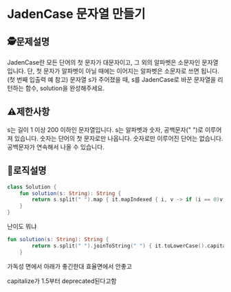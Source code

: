 JadenCase 문자열 만들기
=
## 🕵️문제설명
JadenCase란 모든 단어의 첫 문자가 대문자이고, 그 외의 알파벳은 소문자인 문자열입니다. 단, 첫 문자가 알파벳이 아닐 때에는 이어지는 알파벳은 소문자로 쓰면 됩니다. (첫 번째 입출력 예 참고)
문자열 s가 주어졌을 때, s를 JadenCase로 바꾼 문자열을 리턴하는 함수, solution을 완성해주세요.
## ⚠️제한사항

s는 길이 1 이상 200 이하인 문자열입니다.
s는 알파벳과 숫자, 공백문자(" ")로 이루어져 있습니다.
숫자는 단어의 첫 문자로만 나옵니다.
숫자로만 이루어진 단어는 없습니다.
공백문자가 연속해서 나올 수 있습니다.


## 🔎로직설명
```kotlin
class Solution {
    fun solution(s: String): String {
        return s.split(" ").map { it.mapIndexed { i, v -> if (i == 0)v.uppercase() else v.lowercase() }.joinToString("") }.joinToString(" ")
    }
}
```
난이도 뭐냐

```kotlin
fun solution(s: String): String {
        return s.split(" ").joinToString(" ") { it.toLowerCase().capitalize() }
    }
```
가독성 면에서 아래가 좋긴한대 효율면에서 안좋고 

capitalize가 1.5부터 deprecated된다고함